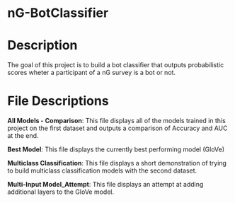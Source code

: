 # nG-BotClassifier

# Description 

The goal of this project is to build a bot classifier that outputs probabilistic scores wheter a participant of a nG survey is a bot or not. 

# File Descriptions 

**All Models - Comparison**: This file displays all of the models trained in this project on the first dataset and outputs a comparison of Accuracy and AUC at the end. 

**Best Model**: This file displays the currently best performing model (GloVe)

**Multiclass Classification**: This file displays a short demonstration of trying to build multiclass classification models with the second dataset. 

**Multi-Input Model_Attempt**: This file displays an attempt at adding additional layers to the GloVe model.
